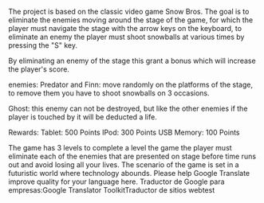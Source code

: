 The project is based on the classic video game Snow Bros.
The goal is to eliminate the enemies moving around the stage of the game, for which the player must navigate the stage with the arrow keys on the keyboard, to eliminate an enemy the player must shoot snowballs at various times by pressing the "S" key.

By eliminating an enemy of the stage this grant a bonus which will increase the player's score.

enemies:
Predator and Finn: move randomly on the platforms of the stage, to remove them you have to shoot snowballs on 3 occasions.

Ghost: this enemy can not be destroyed, but like the other enemies if the player is touched by it will be deducted a life.

Rewards:
Tablet: 500 Points
IPod: 300 Points
USB Memory: 100 Points

The game has 3 levels to complete a level the game the player must eliminate each of the enemies that are presented on stage before time runs out and avoid losing all your lives.
The scenario of the game is set in a futuristic world where technology abounds.
Please help Google Translate improve quality for your language here.
Traductor de Google para empresas:Google Translator ToolkitTraductor de sitios webtest